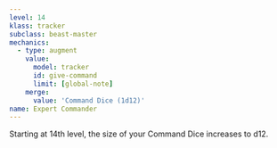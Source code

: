 ```yaml
---
level: 14
klass: tracker
subclass: beast-master
mechanics:
  - type: augment
    value:
      model: tracker
      id: give-command
      limit: [global-note]
    merge:
      value: 'Command Dice (1d12)'
name: Expert Commander
---
```

Starting at 14th level, the size of your Command Dice increases to d12.

